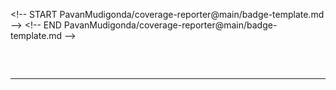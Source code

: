 <\!-- START PavanMudigonda/coverage-reporter@main/badge-template.md -->
<\!-- END PavanMudigonda/coverage-reporter@main/badge-template.md -->

<!-- <details> 
<summary>Output :</summary> -->

<pre>
<!-- START PavanMudigonda/coverage-reporter@main/badge-template.md -->
<!-- END PavanMudigonda/coverage-reporter@main/badge-template.md -->
</pre>

</details>

---


